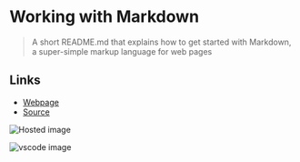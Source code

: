# Working with Markdown

> A short README.md that explains how to get started with Markdown, a super-simple markup language for web pages

## Links

- [Webpage](https://profcase.github.io/working-with-markdown/ "Working With Markdown Webpage")
- [Source](https://github.com/profcase/working-with-markdown "Working With Markdown Source")


![Hosted image](https://upload.wikimedia.org/wikipedia/commons/0/02/Lynx_kitten.jpg "Lynx Kitten")

![vscode image](https://github.com/profcase/working-with-markdown/raw/master/vscode.PNG "Example local image")
